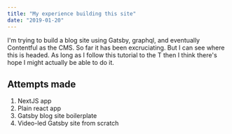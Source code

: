 ```yaml
---
title: "My experience building this site"
date: "2019-01-20"
---
```


I'm trying to build a blog site using Gatsby, graphql, and eventually Contentful as the CMS. So far it has been excruciating. But I can see where this is headed. As long as I follow this tutorial to the T then I think there's hope I might actually be able to do it.

## Attempts made

1. NextJS app
2. Plain react app
3. Gatsby blog site boilerplate
4. Video-led Gatsby site from scratch